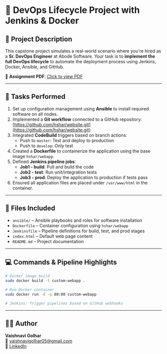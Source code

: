# 📘 DevOps Lifecycle Project with Jenkins & Docker

## 📝 Project Description

This capstone project simulates a real-world scenario where you're hired as a **Sr. DevOps Engineer** at Abode Software. Your task is to **implement the full DevOps lifecycle** to automate the deployment process using Jenkins, Docker, Ansible, and GitHub.

📄 **Assignment PDF**: [Click to view PDF](https://github.com/Vaishnavi-Golhar/DevOps-Projects/blob/main/capstone-devops-lifecycle-jenkins-docker/capstone-devops-lifecycle-jenkins-docker.pdf)

---

## 🧪 Tasks Performed

1. Set up configuration management using **Ansible** to install required software on all nodes.
2. Implemented a **Git workflow** connected to a GitHub repository: [https://github.com/hshar/website.git](https://github.com/hshar/website.git)
3. Integrated **CodeBuild** triggers based on branch actions:
   - Push to `master`: Test and deploy to production
   - Push to `develop`: Only test
4. Created a **Dockerfile** to containerize the application using the base image `hshar/webapp`.
5. Defined **Jenkins pipeline jobs**:
   - **Job1 - build**: Pull and build the code
   - **Job2 - test**: Run unit/integration tests
   - **Job3 - prod**: Deploy the application to production if tests pass
6. Ensured all application files are placed under `/var/www/html` in the container.

---

## 📂 Files Included

- `ansible/` – Ansible playbooks and roles for software installation
- `Dockerfile` – Container configuration using `hshar/webapp`
- `Jenkinsfile` – Pipeline definitions for build, test, and prod stages
- `index.html` – Default web page content
- `README.md` – Project documentation

---

## 💻 Commands & Pipeline Highlights

```bash
# Docker image build
sudo docker build -t custom-webapp .

# Run Docker container
sudo docker run -d -p 80:80 custom-webapp

# Jenkins: Trigger pipelines based on GitHub webhooks
```

---

## 👩‍💼 Author

**Vaishnavi Golhar**  
📧 vaishnavigolhar05@gmail.com  
🔗 [LinkedIn](https://www.linkedin.com/in/vaishnavigolhar/)


